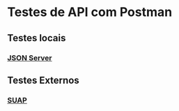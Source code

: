 # Testes de API com Postman

## Testes locais

### [JSON Server](/json-server.md)

## Testes Externos

### [SUAP](/suap-api.md)


